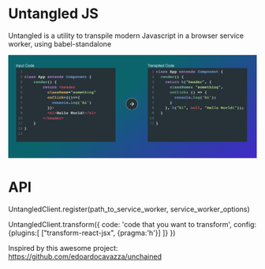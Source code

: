 Untangled JS
============

Untangled is a utility to transpile modern Javascript in a browser service worker, using babel-standalone 

![Demo Screenshot](https://raw.githubusercontent.com/Evanfeenstra/untangled/master/demo/demo-screenshot.png)

API
===

UntangledClient.register(path_to_service_worker, service_worker_options)

UntangledClient.transform({
	code: 'code that you want to transform',
	config: {plugins:[
		["transform-react-jsx", {pragma:'h'}]
	]}
})


Inspired by this awesome project: https://github.com/edoardocavazza/unchained